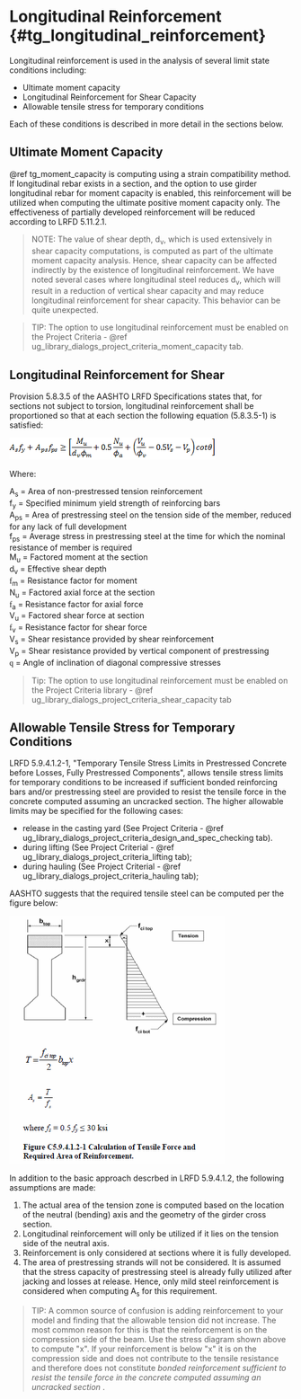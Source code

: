 Longitudinal Reinforcement {#tg_longitudinal_reinforcement}
======================================
Longitudinal reinforcement is used in the analysis of several limit state conditions including:
* Ultimate moment capacity
* Longitudinal Reinforcement for Shear Capacity
* Allowable tensile stress for temporary conditions

Each of these conditions is described in more detail in the sections below.

Ultimate Moment Capacity
------------------------
@ref tg_moment_capacity is computing using a strain compatibility method. If longitudinal rebar exists in a section, and the option to use girder longitudinal rebar for moment capacity is enabled, this reinforcement will be utilized when computing the ultimate positive moment capacity only. The effectiveness of partially developed reinforcement will be reduced according to LRFD 5.11.2.1.

> NOTE: The value of shear depth, d<sub>v</sub>, which is used extensively in shear capacity computations, is computed as part of the ultimate moment capacity analysis. Hence, shear capacity can be affected indirectly by the existence of longitudinal reinforcement. We have noted several cases where longitudinal steel reduces d<sub>v</sub>, which will result in a reduction of vertical shear capacity and may reduce longitudinal reinforcement for shear capacity. This behavior can be quite unexpected.

> TIP: The option to use longitudinal reinforcement must be enabled on the Project Criteria - @ref ug_library_dialogs_project_criteria_moment_capacity tab.

Longitudinal Reinforcement for Shear
--------------------------------------
Provision 5.8.3.5 of the AASHTO LRFD Specifications states that, for sections not subject to torsion, longitudinal reinforcement shall be proportioned so that at each section the following equation (5.8.3.5-1) is satisfied:

![](LongitudinalReinforcementForShear.png)

Where:

A<sub>s</sub> = Area of non-prestressed tension reinforcement<br>
f<sub>y</sub> = Specified minimum yield strength of reinforcing bars<br>
A<sub>ps</sub> = Area of prestressing steel on the tension side of the member, reduced for any lack of full development<br>
f<sub>ps</sub> = Average stress in prestressing steel at the time for which the nominal resistance of member is required<br>
M<sub>u</sub> = Factored moment at the section<br>
d<sub>v</sub> = Effective shear depth<br>
<span style="font-family:symbol">f</span><sub>m</sub> = Resistance factor for moment<br>
N<sub>u</sub> = Factored axial force at the section<br>
<span style="font-family:symbol">f</span><sub>a</sub> = Resistance factor for axial force<br>
V<sub>u</sub> = Factored shear force at section<br>
<span style="font-family:symbol">f</span><sub>v</sub> = Resistance factor for shear force<br>
V<sub>s</sub> = Shear resistance provided by shear reinforcement<br>
V<sub>p</sub> = Shear resistance provided by vertical component of prestressing<br>
<span style="font-family:symbol">q</span> = Angle of inclination of diagonal compressive stresses<br>
 
> Tip: The option to use longitudinal reinforcement must be enabled on the Project Criteria library - @ref ug_library_dialogs_project_criteria_shear_capacity tab

Allowable Tensile Stress for Temporary Conditions
----------------------------------------------------
LRFD 5.9.4.1.2-1, "Temporary Tensile Stress Limits in Prestressed Concrete before Losses, Fully Prestressed Components", allows tensile stress limits for temporary conditions to be increased if sufficient bonded reinforcing bars and/or prestressing steel are provided to resist the tensile force in the concrete computed assuming an uncracked section. The higher allowable limits may be specified for the following cases: 
* release in the casting yard (See Project Criteria - @ref ug_library_dialogs_project_criteria_design_and_spec_checking tab).
* during lifting (See Project Criterial - @ref ug_library_dialogs_project_criteria_lifting tab);
* during hauling (See Project Criterial - @ref ug_library_dialogs_project_criteria_hauling tab);

AASHTO suggests that the required tensile steel can be computed per the figure below:

![](IncreasedAllowableTension.gif)


In addition to the basic approach descrbed in LRFD 5.9.4.1.2, the following assumptions are made:
1. The actual area of the tension zone is computed based on the location of the neutral (bending) axis and the geometry of the girder cross section.
2. Longitudinal reinforcement will only be utilized if it lies on the tension side of the neutral axis. 
3. Reinforcement is only considered at sections where it is fully developed.
4. The area of prestressing strands will not be considered. It is assumed that the stress capacity of prestressing steel is already fully utilized after jacking and losses at release. Hence, only mild steel reinforcement is considered when computing A<sub>s</sub> for this requirement.

> TIP: A common source of confusion is adding reinforcement to your model and finding that the allowable tension did not increase. The most common reason for this is that the reinforcement is on the compression side of the beam. Use the stress diagram shown above to compute "x". If your reinforcement is below "x" it is on the compression side and does not contribute to the tensile resistance and therefore does not constitute _bonded reinforcement sufficient to resist the tensile force in the concrete computed assuming an uncracked section_ .

